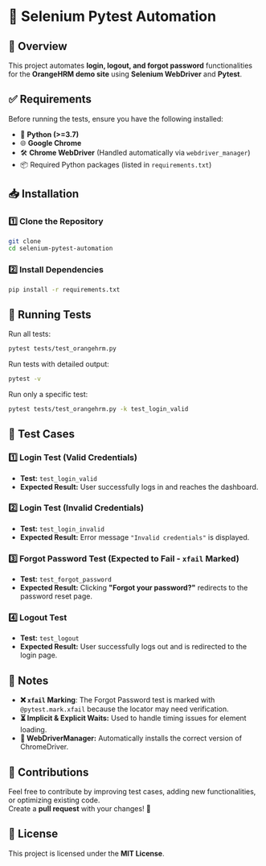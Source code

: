 # 🚀 Selenium Pytest Automation

## 📌 Overview
This project automates **login, logout, and forgot password** functionalities for the **OrangeHRM demo site** using **Selenium WebDriver** and **Pytest**.

## ✅ Requirements
Before running the tests, ensure you have the following installed:

- 🐍 **Python (>=3.7)**
- 🌐 **Google Chrome**
- 🛠️ **Chrome WebDriver** (Handled automatically via `webdriver_manager`)
- 📦 Required Python packages (listed in `requirements.txt`)

## 📥 Installation

### 1️⃣ Clone the Repository
```sh
git clone 
cd selenium-pytest-automation
```

### 2️⃣ Install Dependencies
```sh
pip install -r requirements.txt
```

## 🏃 Running Tests

Run all tests:
```sh
pytest tests/test_orangehrm.py
```

Run tests with detailed output:
```sh
pytest -v
```

Run only a specific test:
```sh
pytest tests/test_orangehrm.py -k test_login_valid
```

## 🔎 Test Cases

### 1️⃣ **Login Test (Valid Credentials)**
- **Test:** `test_login_valid`
- **Expected Result:** User successfully logs in and reaches the dashboard.

### 2️⃣ **Login Test (Invalid Credentials)**
- **Test:** `test_login_invalid`
- **Expected Result:** Error message `"Invalid credentials"` is displayed.

### 3️⃣ **Forgot Password Test** (Expected to Fail - `xfail` Marked)
- **Test:** `test_forgot_password`
- **Expected Result:** Clicking **"Forgot your password?"** redirects to the password reset page.

### 4️⃣ **Logout Test**
- **Test:** `test_logout`
- **Expected Result:** User successfully logs out and is redirected to the login page.

## 📝 Notes
- **❌ `xfail` Marking**: The Forgot Password test is marked with `@pytest.mark.xfail` because the locator may need verification.
- **⏳ Implicit & Explicit Waits:** Used to handle timing issues for element loading.
- **🔧 WebDriverManager:** Automatically installs the correct version of ChromeDriver.

## 🤝 Contributions
Feel free to contribute by improving test cases, adding new functionalities, or optimizing existing code.  
Create a **pull request** with your changes! 🚀

## 📜 License
This project is licensed under the **MIT License**.
```